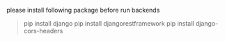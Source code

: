 please install following package before run backends
> pip install django
> pip install djangorestframework
> pip install django-cors-headers

